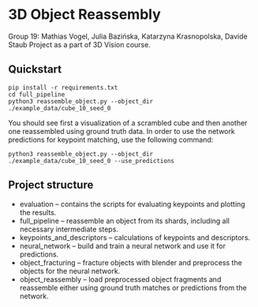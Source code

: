 # 3D Object Reassembly
Group 19: Mathias Vogel, Julia Bazińska, Katarzyna Krasnopolska, Davide Staub
Project as a part of 3D Vision course.

## Quickstart

```
pip install -r requirements.txt
cd full_pipeline
python3 reassemble_object.py --object_dir ./example_data/cube_10_seed_0
```

You should see first a visualization of a scrambled cube and then another one reassembled using ground truth data. In order to use the network predictions for keypoint matching, use the following command: 
```
python3 reassemble_object.py --object_dir ./example_data/cube_10_seed_0 --use_predictions
```

## Project structure
- evaluation – contains the scripts for evaluating keypoints and plotting the results. 
- full_pipeline – reassemble an object from its shards, including all necessary intermediate steps.
- keypoints_and_descriptors – calculations of keypoints and descriptors.
- neural_network – build and train a neural network and use it for predictions.
- object_fracturing – fracture objects with blender and preprocess the objects for the neural network.
- object_reassembly – load preprocessed object fragments and reassemble either using ground truth matches or predictions from 
the network.

